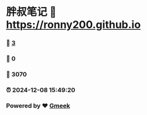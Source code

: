 # 胖叔笔记 :link: https://ronny200.github.io 
### :page_facing_up: [3](https://ronny200.github.io/tag.html) 
### :speech_balloon: 0 
### :hibiscus: 3070 
### :alarm_clock: 2024-12-08 15:49:20 
### Powered by :heart: [Gmeek](https://github.com/Meekdai/Gmeek)
